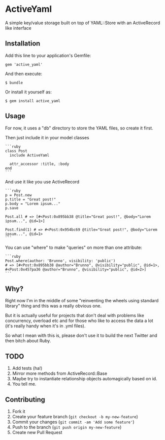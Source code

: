 # ActiveYaml

A simple key/value storage built on top of YAML::Store with an ActiveRecord like interface

## Installation

Add this line to your application's Gemfile:

    gem 'active_yaml'

And then execute:

    $ bundle

Or install it yourself as:

    $ gem install active_yaml

## Usage

For now, it uses a "db" directory to store the YAML files, so create it first.

Then just include it in your model classes

    ```ruby
    class Post
      include ActiveYaml

      attr_accessor :title, :body
    end
    ```

And use it like you use ActiveRecord

    ```ruby
    p = Post.new
    p.title = "Great post!"
    p.body = "Lorem ipsum..."
    p.save

    Post.all # => [#<Post:0x895bb38 @title="Great post!", @body="Lorem ipsum...", @id=1>]

    Post.find(1) # => #<Post:0x954bc69 @title="Great post!", @body="Lorem ipsum...", @id=1>
    ```

You can use "where" to make "queries" on more than one attribute:

    ```ruby
    Post.where(author: 'Brunno', visibility: 'public')
    # => [#<Post:0x895bb38 @author="Brunno", @visibility="public", @id=1>, #<Post:0x457pa36 @author="Brunno", @visibility="public", @id=2>]
    ```

## Why?

Right now I'm in the middle of some "reinventing the wheels using standard library" thing and this was a really obvious one.

But it is actually useful for projects that don't deal with problems like concurrency, overload etc and for those who like to access the data a lot (it's really handy when it's in .yml files).

So what I mean with this is, please don't use it to build the next Twitter and then bitch about Ruby.

## TODO

1. Add tests (ha!)
2. Mirror more methods from ActiveRecord::Base
3. Maybe try to instantiate relationship objects automagically based on id.
4. You tell me.

## Contributing

1. Fork it
2. Create your feature branch (`git checkout -b my-new-feature`)
3. Commit your changes (`git commit -am 'Add some feature'`)
4. Push to the branch (`git push origin my-new-feature`)
5. Create new Pull Request
